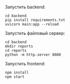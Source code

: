 Запустить backend:  
```
cd backend
pip install requirements.txt
uvicorn main:app --reload
```
  
Запустить файловый сервер:  
```
cd backend
mkdir reports
cd reports
python -m http.server 8080
```
  
Запустить frontend:  
```
npm install
npm start
```